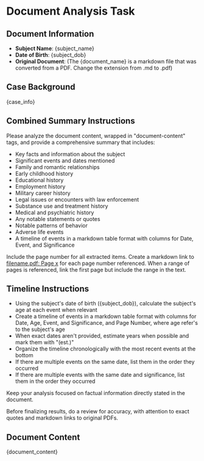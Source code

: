 # Document Analysis Task

## Document Information

- **Subject Name**: {subject_name}
- **Date of Birth**: {subject_dob}
- **Original Document**: (The {document_name} is a markdown file that was converted from a PDF. Change the extension from .md to .pdf)

## Case Background

{case_info}

## Combined Summary Instructions

Please analyze the document content, wrapped in "document-content" tags, and provide a comprehensive summary that includes:

- Key facts and information about the subject
- Significant events and dates mentioned
- Family and romantic relationships
- Early childhood history
- Educational history
- Employment history
- Military career history
- Legal issues or encounters with law enforcement
- Substance use and treatment history
- Medical and psychiatric history
- Any notable statements or quotes
- Notable patterns of behavior
- Adverse life events
- A timeline of events in a markdown table format with columns for Date, Event, and Significance

Include the page number for all extracted items.
Create a markdown link to [filename.pdf: Page x](./pdfs/<filename.pdf>#page=<page_number>) for each page number referenced.
When a range of pages is referenced, link the first page but include the range in the text.

## Timeline Instructions

- Using the subject's date of birth ({subject_dob}), calculate the subject's age at each event when relevant
- Create a timeline of events in a markdown table format with columns for Date, Age, Event, and Significance, and Page Number, where age refer's to the subject's age
- When exact dates aren't provided, estimate years when possible and mark them with "(est.)"
- Organize the timeline chronologically with the most recent events at the bottom
- If there are multiple events on the same date, list them in the order they occurred
- If there are multiple events with the same date and significance, list them in the order they occurred

Keep your analysis focused on factual information directly stated in the document.

Before finalizing results, do a review for accuracy, with attention to exact quotes and markdown links to original PDFs.

## Document Content

<document-content>
{document_content}
</document-content>
